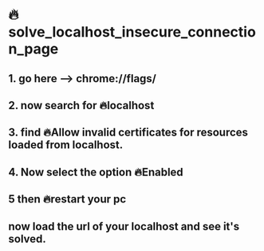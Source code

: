 # :fire:solve_localhost_insecure_connection_page


## 1. go here --> chrome://flags/
## 2. now search for :fire:localhost
## 3. find  :fire:Allow invalid certificates for resources loaded from localhost.
## 4. Now select the option :fire:Enabled
## 5 then :fire:restart your pc

## now load the url of your localhost and see it's solved.
